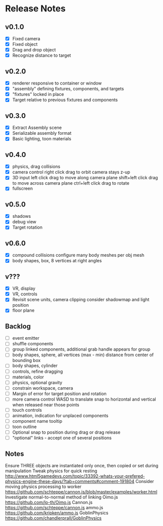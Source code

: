 # Release Notes

## v0.1.0
- [x] Fixed camera
- [x] Fixed object
- [x] Drag and drop object
- [x] Recognize distance to target

## v0.2.0
- [x] renderer responsive to container or window
- [x] "assembly" defining fixtures, components, and targets
- [x] "fixtures" locked in place
- [x] Target relative to previous fixtures and components

## v0.3.0
- [x] Extract Assembly scene
- [x] Serializable assembly format
- [x] Basic lighting, toon materials

## v0.4.0
- [x] physics, drag collisions
- [x] camera control
    right click drag to orbit
    camera stays z-up
- [x] 3D input
    left click drag to move along camera plane
    shift+left click drag to move across camera plane
    ctrl+left click drag to rotate
- [x] fullscreen

## v0.5.0
- [x] shadows
- [x] debug view
- [x] Target rotation

## v0.6.0
- [x] compound collisions
    configure many body meshes per obj mesh
- [x] body shapes, box, 8 vertices at right angles

## v???
- [x] VR, display
- [x] VR, controls
- [x] Revisit scene units, camera clipping
    consider shadowmap and light position
- [x] floor plane

## Backlog
- [ ] event emitter
- [ ] shuffle components
- [ ] group linked components, additional grab handle appears for group
- [ ] body shapes, sphere, all vertices (max - min) distance from center of bounding box
- [ ] body shapes, cylinder
- [ ] controls, refine dragging
- [ ] materials, color
- [ ] physics, optional gravity
- [ ] constrain workspace, camera
- [ ] Margin of error for target position and rotation
- [ ] more camera control
    WASD to translate
    snap to horizontal and vertical when released near those points
- [ ] touch controls
- [ ] animation, indication for unplaced components
- [ ] component name tooltip
- [ ] toon outline
- [ ] Optional snap to position during drag or drag release
- [ ] "optional" links - accept one of several positions

## Notes

Ensure THREE objects are instantiated only once, then copied or set during manipulation
Tweak physics for quick resting http://www.html5gamedevs.com/topic/33392-whats-your-prefered-physics-engine-these-days/?tab=comments#comment-191804
Consider moving physics processing to worker https://github.com/schteppe/cannon.js/blob/master/examples/worker.html
Investigate normal-to-normal method of linking
Oimo.js https://github.com/lo-th/Oimo.js
Cannon.js https://github.com/schteppe/cannon.js
ammo.js https://github.com/kripken/ammo.js
GoblinPhysics https://github.com/chandlerprall/GoblinPhysics
